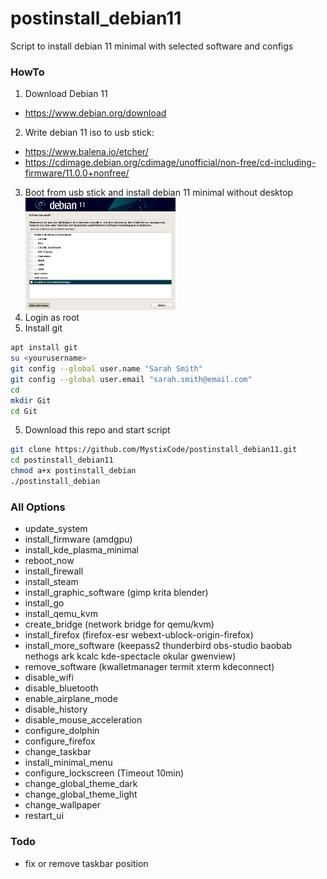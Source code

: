 # postinstall_debian11
Script to install debian 11 minimal with selected software and configs

### HowTo

 1. Download Debian 11
 - https://www.debian.org/download
 2. Write debian 11 iso to usb stick:
 - https://www.balena.io/etcher/
 - https://cdimage.debian.org/cdimage/unofficial/non-free/cd-including-firmware/11.0.0+nonfree/
 3. Boot from usb stick and install debian 11 minimal without desktop<br><img src="/img/minimal.png" width="50%" height="50%">
 4. Login as root
 5. Install git
 ```bash
apt install git
su <yourusername>
git config --global user.name "Sarah Smith"
git config --global user.email "sarah.smith@email.com"
cd
mkdir Git
cd Git
 ```
 5. Download this repo and start script
```bash
git clone https://github.com/MystixCode/postinstall_debian11.git
cd postinstall_debian11
chmod a+x postinstall_debian
./postinstall_debian
```

### All Options
 - update_system
 - install_firmware (amdgpu)
 - install_kde_plasma_minimal
 - reboot_now
 - install_firewall
 - install_steam
 - install_graphic_software (gimp krita blender)
 - install_go
 - install_qemu_kvm
 - create_bridge (network bridge for qemu/kvm)
 - install_firefox (firefox-esr webext-ublock-origin-firefox)
 - install_more_software (keepass2 thunderbird obs-studio baobab nethogs ark kcalc kde-spectacle okular gwenview)
 - remove_software (kwalletmanager termit xterm kdeconnect)
 - disable_wifi
 - disable_bluetooth
 - enable_airplane_mode
 - disable_history
 - disable_mouse_acceleration
 - configure_dolphin
 - configure_firefox
 - change_taskbar
 - install_minimal_menu
 - configure_lockscreen (Timeout 10min)
 - change_global_theme_dark
 - change_global_theme_light
 - change_wallpaper
 - restart_ui

### Todo
 - fix or remove taskbar position
